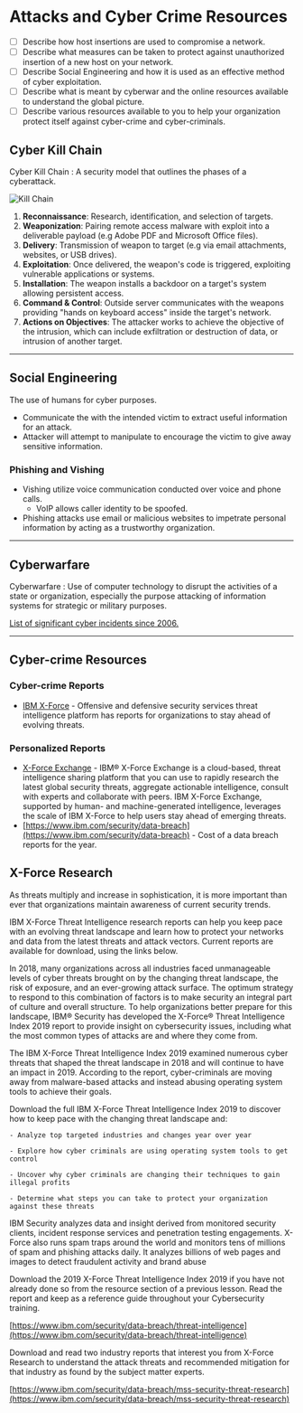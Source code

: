 # Attacks and Cyber Crime Resources

* [ ] Describe how host insertions are used to compromise a network.
* [ ] Describe what measures can be taken to protect against unauthorized insertion of a new host on your network.
* [ ] Describe Social Engineering and how it is used as an effective method of cyber exploitation.
* [ ] Describe what is meant by cyberwar and the online resources available to understand the global picture.
* [ ] Describe various resources available to you to help your organization protect itself against cyber-crime and cyber-criminals.

## Cyber Kill Chain

Cyber Kill Chain : A security model that outlines the phases of a cyberattack.

![Kill Chain](https://images.idgesg.net/images/article/2017/11/cyber-kill-chain-infographic-100741032-large.jpg)

1. **Reconnaissance**: Research, identification, and selection of targets.
2. **Weaponization**: Pairing remote access malware with exploit into a deliverable payload (e.g Adobe PDF and Microsoft Office files).
3. **Delivery**: Transmission of weapon to target (e.g via email attachments, websites, or USB drives).
4. **Exploitation**: Once delivered, the weapon's code is triggered, exploiting vulnerable applications or systems.
5. **Installation**: The weapon installs a backdoor on a target's system allowing persistent access.
6. **Command & Control**: Outside server communicates with the weapons providing "hands on keyboard access" inside the target's network.
7. **Actions on Objectives**: The attacker works to achieve the objective of the intrusion, which can include exfiltration or destruction of data, or intrusion of another target.

***

## Social Engineering

The use of humans for cyber purposes.

* Communicate the with the intended victim to extract useful information for an attack.
* Attacker will attempt to manipulate to encourage the victim to give away sensitive information.

### Phishing and Vishing

* Vishing utilize voice communication conducted over voice and phone calls.
  * VoIP allows caller identity to be spoofed.
* Phishing attacks use email or malicious websites to impetrate personal information by acting as a trustworthy organization.

***

## Cyberwarfare

Cyberwarfare : Use of computer technology to disrupt the activities of a state or organization, especially the purpose attacking of information systems for strategic or military purposes.

[List of significant cyber incidents since 2006.](https://www.csis.org/programs/strategic-technologies-program/significant-cyber-incidents)

***

## Cyber-crime Resources

### Cyber-crime Reports

* [IBM X-Force](https://www.ibm.com/security/xforce) - Offensive and defensive security services threat intelligence platform has reports for organizations to stay ahead of evolving threats.

### Personalized Reports

* [X-Force Exchange](https://exchange.xforce.ibmcloud.com/) - IBM® X-Force Exchange is a cloud-based, threat intelligence sharing platform that you can use to rapidly research the latest global security threats, aggregate actionable intelligence, consult with experts and collaborate with peers. IBM X-Force Exchange, supported by human- and machine-generated intelligence, leverages the scale of IBM X-Force to help users stay ahead of emerging threats.
* [https://www.ibm.com/security/data-breach](https://www.ibm.com/security/data-breach) - Cost of a data breach reports for the year.

## X-Force Research

As threats multiply and increase in sophistication, it is more important than ever that organizations maintain awareness of current security trends.

IBM X-Force Threat Intelligence research reports can help you keep pace with an evolving threat landscape and learn how to protect your networks and data from the latest threats and attack vectors. Current reports are available for download, using the links below.

In 2018, many organizations across all industries faced unmanageable levels of cyber threats brought on by the changing threat landscape, the risk of exposure, and an ever-growing attack surface. The optimum strategy to respond to this combination of factors is to make security an integral part of culture and overall structure. To help organizations better prepare for this landscape, IBM® Security has developed the X-Force® Threat Intelligence Index 2019 report to provide insight on cybersecurity issues, including what the most common types of attacks are and where they come from.

The IBM X-Force Threat Intelligence Index 2019 examined numerous cyber threats that shaped the threat landscape in 2018 and will continue to have an impact in 2019. According to the report, cyber-criminals are moving away from malware-based attacks and instead abusing operating system tools to achieve their goals.

Download the full IBM X-Force Threat Intelligence Index 2019 to discover how to keep pace with the changing threat landscape and:

```
- Analyze top targeted industries and changes year over year

- Explore how cyber criminals are using operating system tools to get control

- Uncover why cyber criminals are changing their techniques to gain illegal profits

- Determine what steps you can take to protect your organization against these threats
```

IBM Security analyzes data and insight derived from monitored security clients, incident response services and penetration testing engagements. X-Force also runs spam traps around the world and monitors tens of millions of spam and phishing attacks daily. It analyzes billions of web pages and images to detect fraudulent activity and brand abuse

Download the 2019 X-Force Threat Intelligence Index 2019 if you have not already done so from the resource section of a previous lesson. Read the report and keep as a reference guide throughout your Cybersecurity training.

[https://www.ibm.com/security/data-breach/threat-intelligence](https://www.ibm.com/security/data-breach/threat-intelligence)

Download and read two industry reports that interest you from X-Force Research to understand the attack threats and recommended mitigation for that industry as found by the subject matter experts.

[https://www.ibm.com/security/data-breach/mss-security-threat-research](https://www.ibm.com/security/data-breach/mss-security-threat-research)
